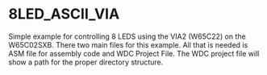 # 8LED_ASCII_VIA
Simple example for controlling 8 LEDS using the VIA2 (W65C22) on the W65C02SXB.
There two main files for this example.  All that is needed is ASM file for assembly code and WDC Project File.   The WDC project file will show a path for the proper directory structure.  
